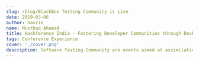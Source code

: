 ```yaml
---
slug: /blog/BlackBox Testing Community is Live
date: 2019-03-06
author: haxzie
name: Musthaq Ahamad
title: Hackference India - Fostering Developer Communities through DevRel Confs
tags: Conference Experience
cover: './cover.png'
description: Software Testing Community are events aimed at assimilation of testing advocates and Evangelists of multiple organizations, sharing their knowledge and experiences.
---
```




